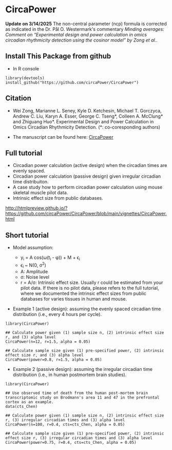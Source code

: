 # CircaPower
**Update on 3/14/2025** The non-central parameter (ncp) formula is corrected as indicated in the Dr. Pål O. Westermark's commentary *Minding averages: Comment on “Experimental design and power calculation in omics circadian rhythmicity detection using the cosinor model” by Zong et al.*.

## Install This Package from github
* In R console

```{R}
library(devtools)
install_github("https://github.com/circaPower/CircaPower") 
```

## Citation

* Wei Zong, Marianne L. Seney, Kyle D. Ketchesin, Michael T. Gorczyca, Andrew C. Liu, Karyn A. Esser, George C. Tseng*, Colleen A. McClung* and Zhiguang Huo*. Experimental Design and Power Calculation in Omics Circadian Rhythmicity Detection. (*: co-coresponding authors)

* The manuscript can be found here: [CircaPower](https://pmc.ncbi.nlm.nih.gov/articles/PMC10425922/)

## Full tutorial

- Circadian power calculation (active design) when the circadian times are evenly spaced.
- Circadian power calculation (passive design) given irregular circadian time distribuiton.
- A case study how to perform circadian power calculation using mouse skeletal muscle pilot data.
- Intrinsic effect size from public databases.


http://htmlpreview.github.io/?https://github.com/circaPower/CircaPower/blob/main/vignettes/CircaPower.html

## Short tutorial 

* Model assumption: 
  + y<sub>i</sub> = A cos(&omega;(t<sub>i</sub> - &phi;)) + M + &varepsilon;<sub>i</sub>
  + &varepsilon;<sub>i</sub> ~ N(0, &sigma;<sup>2</sup>)
  + A: Amplitude
  + &sigma;: Noise level
  + r = A/&sigma;: Intrinsic effect size. Usually r could be estimated from your pilot data. If there is no pilot data, please refers to the full tutorial, where we documented the intrinsic effect sizes from public databases for varies tissues in human and mouse.
  
* Example 1 (active design): assuming the evenly spaced circadian time distribution (i.e., every 4 hours per cycle).

```{R}
library(CircaPower)

## Calculate power given (1) sample size n, (2) intrinsic effect size r, and (3) alpha level
CircaPower(n=12, r=1.5, alpha = 0.05)

## Calculate sample size given (1) pre-specified power, (2) intrinsic effect size r, and (3) alpha level
CircaPower(power=0.8, r=1.5, alpha = 0.05)

```

* Example 2 (passive design): assuming the irregular circadian time distribution (i.e., in human postmortem brain studies).

```{R}
library(CircaPower)

## Use observed time of death from the human post-mortem brain transcriptomic study on Brodmann's area 11 and 47 in the prefrontal cortex as an example.
data(cts_Chen)

## Calculate power given (1) sample size n, (2) intrinsic effect size r, (3) irregular circadian times and (3) alpha level
CircaPower(n=100, r=0.4, cts=cts_Chen, alpha = 0.05)

## Calculate sample size given (1) pre-specified power, (2) intrinsic effect size r, (3) irregular circadian times and (3) alpha level
CircaPower(power=0.75, r=0.4, cts=cts_Chen, alpha = 0.05)

```
  


